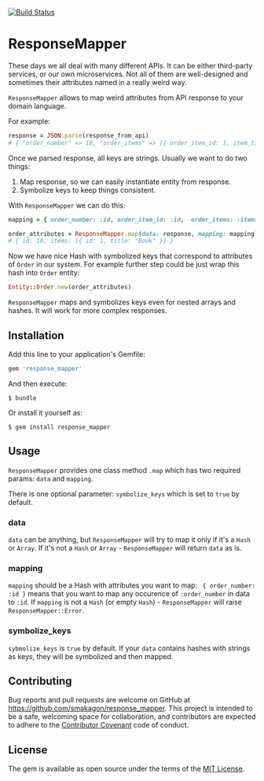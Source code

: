 [![Build Status](https://travis-ci.org/smakagon/response_mapper.svg?branch=master)](https://travis-ci.org/smakagon/response_mapper)

# ResponseMapper

These days we all deal with many different APIs.
It can be either third-party services, or our own microservices.
Not all of them are well-designed and sometimes their attributes named in a really weird way.

`ResponseMapper` allows to map weird attributes from API response to your domain language.

For example:

```ruby
response = JSON.parse(response_from_api)
# { "order_number" => 10, "order_items" => [{ order_item_id: 1, item_title: "Book" }] }
```

Once we parsed response, all keys are strings. Usually we want to do two things:

1. Map response, so we can easily instantiate entity from response.
2. Symbolize keys to keep things consistent.

With `ResponseMapper` we can do this:

```ruby
mapping = { order_number: :id, order_item_id: :id,  order_items: :items, item_title: :title }

order_attributes = ResponseMapper.map(data: response, mapping: mapping)
# { id: 10, items: [{ id: 1, title: "Book" }] }
```

Now we have nice Hash with symbolized keys that correspond to attributes of `Order` in our system.
For example further step could be just wrap this hash into `Order` entity:

```ruby
Entity::Order.new(order_attributes)
```

`ResponseMapper` maps and symbolizes keys even for nested arrays and hashes.
It will work for more complex responses.

## Installation

Add this line to your application's Gemfile:

```ruby
gem 'response_mapper'
```

And then execute:

    $ bundle

Or install it yourself as:

    $ gem install response_mapper

## Usage

`ResponseMapper` provides one class method `.map` which has two required params: `data` and `mapping`.

There is one optional parameter: `symbolize_keys` which is set to `true` by default.

### data

`data` can be anything, but `ResponseMapper` will try to map it only if it's a `Hash` or `Array`.
If it's not a `Hash` or `Array` - `ResponseMapper` will return `data` as is.

### mapping

`mapping` should be a Hash with attributes you want to map:
` { order_number: :id }` means that you want to map any occurence of `:order_number` in data to `:id`.
If `mapping` is not a `Hash` (or empty `Hash`) - `ResponseMapper` will raise `ResponseMapper::Error`.

### symbolize_keys

`sybmolize_keys` is `true` by default.
If your `data` contains hashes with strings as keys, they will be symbolized and then mapped.

## Contributing

Bug reports and pull requests are welcome on GitHub at https://github.com/smakagon/response_mapper. This project is intended to be a safe, welcoming space for collaboration, and contributors are expected to adhere to the [Contributor Covenant](http://contributor-covenant.org) code of conduct.

## License

The gem is available as open source under the terms of the [MIT License](http://opensource.org/licenses/MIT).
